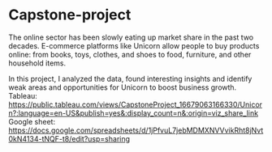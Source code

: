 # Capstone-project
The online sector has been slowly eating up market share in the past two decades. E-commerce platforms like Unicorn allow people to buy products online: from books, toys, clothes, and shoes to food, furniture, and other household items. 

In this project, I analyzed the data, found interesting insights and identify weak areas and opportunities for Unicorn to boost business growth.
Tableau: https://public.tableau.com/views/CapstoneProject_16679063166330/Unicorn?:language=en-US&publish=yes&:display_count=n&:origin=viz_share_link
Google sheet: https://docs.google.com/spreadsheets/d/1jPfvuL7jebMDMXNVVvikRht8jNvt0kN4134-tNQF-t8/edit?usp=sharing
